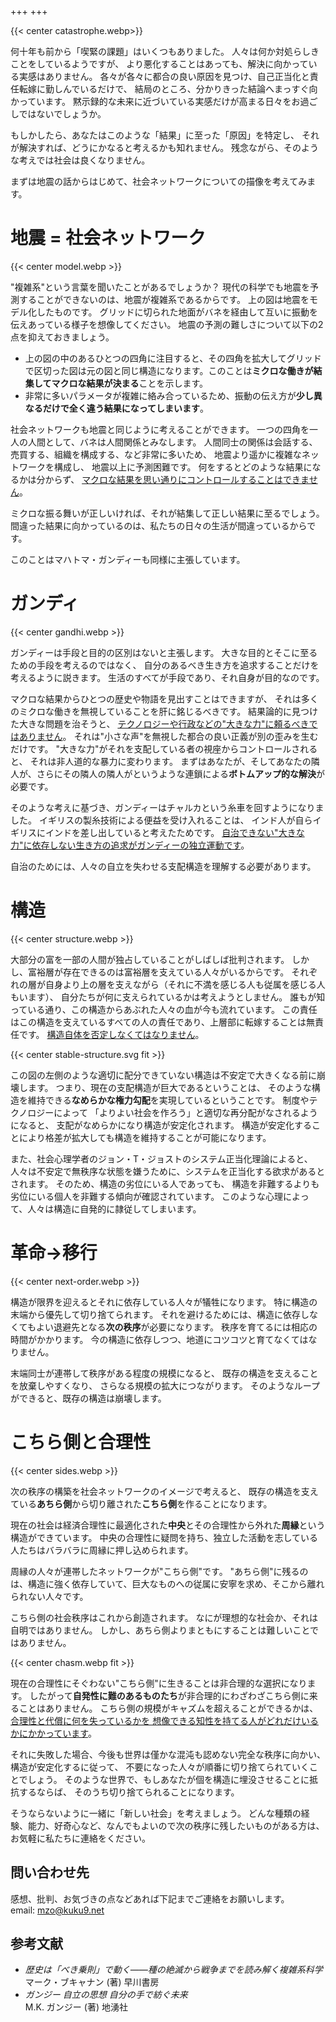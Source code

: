+++
+++

{{< center catastrophe.webp>}}

何十年も前から「喫緊の課題」はいくつもありました。
人々は何か対処らしきことをしているようですが、
より悪化することはあっても、解決に向かっている実感はありません。
各々が各々に都合の良い原因を見つけ、自己正当化と責任転嫁に勤しんでいるだけで、
結局のところ、分かりきった結論へまっすぐ向かっています。
黙示録的な未来に近づいている実感だけが高まる日々をお過ごしではないでしょうか。

もしかしたら、あなたはこのような「結果」に至った「原因」を特定し、
それが解決すれば、どうにかなると考えるかも知れません。
残念ながら、そのような考えでは社会は良くなりません。

まずは地震の話からはじめて、社会ネットワークについての描像を考えてみます。

# 地震 = 社会ネットワーク
{{< center model.webp >}}

"複雑系"という言葉を聞いたことがあるでしょうか？
現代の科学でも地震を予測することができないのは、地震が複雑系であるからです。
上の図は地震をモデル化したものです。
グリッドに切られた地面がバネを経由して互いに振動を伝えあっている様子を想像してください。
地震の予測の難しさについて以下の2点を抑えておきましょう。

- 上の図の中のあるひとつの四角に注目すると、その四角を拡大してグリッドで区切った図は元の図と同じ構造になります。このことは**ミクロな働きが結集してマクロな結果が決まる**ことを示します。
- 非常に多いパラメータが複雑に絡み合っているため、振動の伝え方が**少し異なるだけで全く違う結果になってしまいます**。

社会ネットワークも地震と同じように考えることができます。
一つの四角を一人の人間として、バネは人間関係とみなします。
人間同士の関係は会話する、売買する、組織を構成する、など非常に多いため、
地震より遥かに複雑なネットワークを構成し、
地震以上に予測困難です。
何をするとどのような結果になるかは分からず、
<ins>マクロな結果を思い通りにコントロールすることはできません</ins>。

ミクロな振る舞いが正しいければ、それが結集して正しい結果に至るでしょう。
間違った結果に向かっているのは、私たちの日々の生活が間違っているからです。

このことはマハトマ・ガンディーも同様に主張しています。

# ガンディ
{{< center gandhi.webp >}}


ガンディーは手段と目的の区別はないと主張します。
大きな目的とそこに至るための手段を考えるのではなく、
自分のあるべき生き方を追求することだけを考えるように説きます。
生活のすべてが手段であり、それ自身が目的なのです。

マクロな結果からひとつの歴史や物語を見出すことはできますが、
それは多くのミクロな働きを無視していることを肝に銘じるべきです。
結果論的に見つけた大きな問題を治そうと、
<ins>テクノロジーや行政などの"大きな力"に頼るべきではありません</ins>。
それは"小さな声"を無視した都合の良い正義が別の歪みを生むだけです。
"大きな力"がそれを支配している者の視座からコントロールされると、
それは非人道的な暴力に変わります。
まずはあなたが、そしてあなたの隣人が、さらにその隣人の隣人がというような連鎖による**ボトムアップ的な解決**が必要です。

そのような考えに基づき、ガンディーはチャルカという糸車を回すようになりました。
イギリスの製糸技術による便益を受け入れることは、
インド人が自らイギリスにインドを差し出していると考えたためです。
<ins>自治できない"大きな力"に依存しない生き方の追求がガンディーの独立運動です</ins>。

自治のためには、人々の自立を失わせる支配構造を理解する必要があります。

# 構造
{{< center structure.webp >}}

大部分の富を一部の人間が独占していることがしばしば批判されます。
しかし、富裕層が存在できるのは富裕層を支えている人々がいるからです。
それぞれの層が自身より上の層を支えながら（それに不満を感じる人も従属を感じる人もいます）、
自分たちが何に支えられているかは考えようとしません。
誰もが知っている通り、この構造からあぶれた人々の血が今も流れています。
この責任はこの構造を支えているすべての人の責任であり、上層部に転嫁することは無責任です。
<ins>構造自体を否定しなくてはなりません</ins>。

{{< center stable-structure.svg fit >}}

この図の左側のような適切に配分できていない構造は不安定で大きくなる前に崩壊します。
つまり、現在の支配構造が巨大であるということは、
そのような構造を維持できる**なめらかな権力勾配**を実現しているということです。
制度やテクノロジーによって
「よりよい社会を作ろう」と適切な再分配がなされるようになると、
支配がなめらかになり構造が安定化されます。
構造が安定化することにより格差が拡大しても構造を維持することが可能になります。

また、社会心理学者のジョン・T・ジョストのシステム正当化理論によると、
人々は不安定で無秩序な状態を嫌うために、システムを正当化する欲求があるとされます。
そのため、構造の劣位にいる人であっても、
構造を非難するよりも劣位にいる個人を非難する傾向が確認されています。
このような心理によって、人々は構造に自発的に隷従してしまいます。

# 革命→移行
{{< center next-order.webp >}}

構造が限界を迎えるとそれに依存している人々が犠牲になります。
特に構造の末端から優先して切り捨てられます。
それを避けるためには、構造に依存しなくてもよい退避先となる**次の秩序**が必要になります。
秩序を育てるには相応の時間がかかります。
今の構造に依存しつつ、地道にコツコツと育てなくてはなりません。

末端同士が連帯して秩序がある程度の規模になると、
既存の構造を支えることを放棄しやすくなり、
さらなる規模の拡大につながります。
そのようなループができると、既存の構造は崩壊します。

# こちら側と合理性
{{< center sides.webp >}}

次の秩序の構築を社会ネットワークのイメージで考えると、
既存の構造を支えている**あちら側**から切り離された**こちら側**を作ることになります。

現在の社会は経済合理性に最適化された**中央**とその合理性から外れた**周縁**という構造ができています。
中央の合理性に疑問を持ち、独立した活動を志している人たちはバラバラに周縁に押し込められます。

周縁の人々が連帯したネットワークが"こちら側"です。
"あちら側"に残るのは、構造に強く依存していて、巨大なものへの従属に安寧を求め、そこから離れられない人々です。

こちら側の社会秩序はこれから創造されます。
なにが理想的な社会か、それは自明ではありません。
しかし、あちら側よりまともにすることは難しいことではありません。

{{< center chasm.webp fit >}}


現在の合理性にそぐわない"こちら側"に生きることは非合理的な選択になります。
したがって**自発性に難のあるものたち**が非合理的にわざわざこちら側に来ることはありません。
こちら側の規模がキャズムを超えることができるかは、
<ins>合理性と代償に何を失っているかを
想像できる知性を持てる人がどれだけいるかにかかっています</ins>。

それに失敗した場合、今後も世界は僅かな混沌も認めない完全な秩序に向かい、
構造が安定化するに従って、
不要になった人々が順番に切り捨てられていくことでしょう。
そのような世界で、もしあなたが個を構造に埋没させることに抵抗するならば、
そのうち切り捨てられることになります。

そうならないように一緒に「新しい社会」を考えましょう。
どんな種類の経験、能力、好奇心など、なんでもよいので次の秩序に残したいものがある方は、
お気軽に私たちに連絡をください。

## 問い合わせ先
感想、批判、お気づきの点などあれば下記までご連絡をお願いします。  
email: <a href="mailto:mzo@kuku9.net">mzo@kuku9.net</a>

## 参考文献
- *歴史は「べき乗則」で動く――種の絶滅から戦争までを読み解く複雑系科学*  
   マーク・ブキャナン (著) 早川書房
- *ガンジー 自立の思想 自分の手で紡ぐ未来*  
   M.K. ガンジー (著) 地湧社
